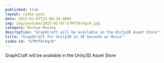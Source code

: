 ```yaml
---
published: true
layout: video-post
date: 2015-01-07T21:08:34.000Z
img: img/youtube/2015-01-07-b7MYfArhqr0.jpg
category: Mockup Monday
description: "GraphCraft will be available in the Unity3D Asset Store"
title: "GraphCraft for Unity3D in 30 Seconds w/ Music"
video-id: "b7MYfArhqr0"
---
```

GraphCraft will be available in the Unity3D Asset Store

